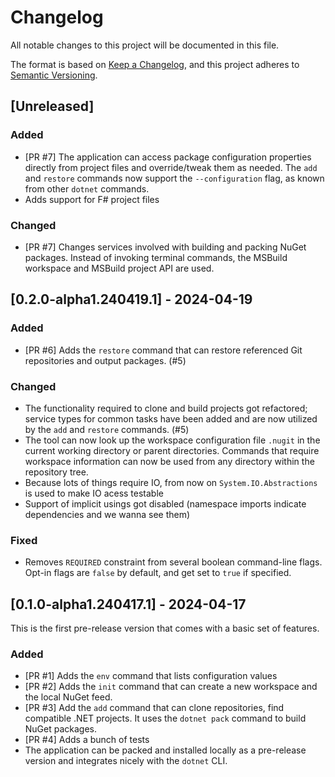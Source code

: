 # Changelog

All notable changes to this project will be documented in this file.

The format is based on [Keep a Changelog](https://keepachangelog.com/en/1.0.0/),
and this project adheres to [Semantic Versioning](https://semver.org/spec/v2.0.0.html).

## [Unreleased]

### Added

- [PR #7] The application can access package configuration properties directly from project files and override/tweak them as needed. The `add` and `restore` commands now support the `--configuration` flag, as known from other `dotnet` commands.
- Adds support for F# project files

### Changed

- [PR #7] Changes services involved with building and packing NuGet packages. Instead of invoking terminal commands, the MSBuild workspace and MSBuild project API are used.

## [0.2.0-alpha1.240419.1] - 2024-04-19

### Added
- [PR #6] Adds the `restore` command that can restore referenced Git repositories and output packages. (#5)

### Changed
- The functionality required to clone and build projects got refactored; service types for common tasks have been added and are now utilized by the `add` and `restore` commands. (#5)
- The tool can now look up the workspace configuration file `.nugit` in the current working directory or parent directories. Commands that require workspace information can now be used from any directory within the repository tree.
- Because lots of things require IO, from now on `System.IO.Abstractions` is used to make IO acess testable
- Support of implicit usings got disabled (namespace imports indicate dependencies and we wanna see them)

### Fixed
- Removes `REQUIRED` constraint from several boolean command-line flags. Opt-in flags are `false` by default, and get set to `true` if specified.

## [0.1.0-alpha1.240417.1] - 2024-04-17

This is the first pre-release version that comes with a basic set of features.

### Added
- [PR #1] Adds the `env` command that lists configuration values
- [PR #2] Adds the `init` command that can create a new workspace and the local NuGet feed.
- [PR #3] Add the `add` command that can clone repositories, find compatible .NET projects. It uses the `dotnet pack` command to build NuGet packages.
- [PR #4] Adds a bunch of tests
- The application can be packed and installed locally as a pre-release version and integrates nicely with the `dotnet` CLI.